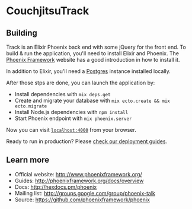 # CouchjitsuTrack

## Building
Track is an Elixir Phoenix back end with some jQuery for the front end. To build & run the application, you'll need to install Elixir and Phoenix.  The [Phoenix Framework](http://www.phoenixframework.org/docs/installation) website has a good introduction in how to install it.

In addition to Elixir, you'll need a [Postgres](https://www.postgresql.org/download/) instance installed locally. 

After those stps are done, you can launch the application by:

  * Install dependencies with `mix deps.get`
  * Create and migrate your database with `mix ecto.create && mix ecto.migrate`
  * Install Node.js dependencies with `npm install`
  * Start Phoenix endpoint with `mix phoenix.server`

Now you can visit [`localhost:4000`](http://localhost:4000) from your browser.

Ready to run in production? Please [check our deployment guides](http://www.phoenixframework.org/docs/deployment).

## Learn more

  * Official website: http://www.phoenixframework.org/
  * Guides: http://phoenixframework.org/docs/overview
  * Docs: http://hexdocs.pm/phoenix
  * Mailing list: http://groups.google.com/group/phoenix-talk
  * Source: https://github.com/phoenixframework/phoenix

